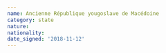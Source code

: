 ```yaml
---
name: Ancienne République yougoslave de Macédoine
category: state
nature: 
nationality: 
date_signed: '2018-11-12'
---
```

    